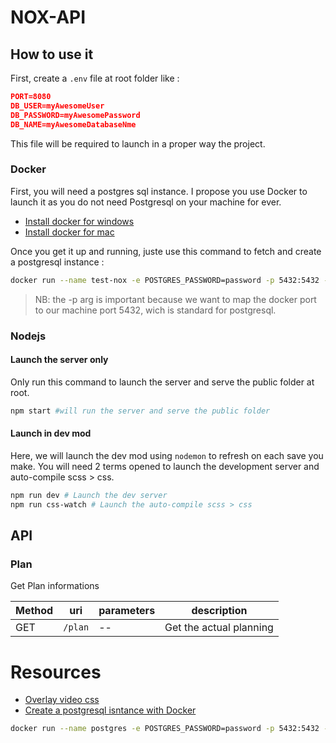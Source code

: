 # NOX-API

## How to use it
First, create a `.env` file at root folder like :

```json
PORT=8080
DB_USER=myAwesomeUser
DB_PASSWORD=myAwesomePassword
DB_NAME=myAwesomeDatabaseNme
```
This file will be required to launch in a proper way the project.

### Docker
First, you will need a postgres sql instance. I propose you use Docker to launch it as you do not need Postgresql on your machine for ever.
- [Install docker for windows](https://docs.docker.com/docker-for-windows/)
- [Install docker for mac](https://docs.docker.com/docker-for-mac/)

Once you get it up and running, juste use this command to fetch and create a postgresql instance :
```bash
docker run --name test-nox -e POSTGRES_PASSWORD=password -p 5432:5432 -d postgres
```
> NB: the -p arg is important because we want to map the docker port to our machine port 5432, wich is standard for postgresql.

### Nodejs
#### Launch the server only
Only run this command to launch the server and serve the public folder at root.
```bash
npm start #will run the server and serve the public folder
```

#### Launch in dev mod
Here, we will launch the dev mod using `nodemon` to refresh on each save you make. You will need 2 terms opened to launch the development server and auto-compile scss > css.
```bash
npm run dev # Launch the dev server
npm run css-watch # Launch the auto-compile scss > css
```

## API

### Plan
Get Plan informations

Method | uri | parameters | description
------ | ------ | ------- | ----
GET | `/plan` |  -- | Get the actual planning

# Resources
- [Overlay video css](https://la-cascade.io/effets-video-html5-avec-css-blend-modes/)
- [Create a postgresql isntance with Docker](https://hub.docker.com/_/postgres/)
```bash
docker run --name postgres -e POSTGRES_PASSWORD=password -p 5432:5432 -d postgres
```